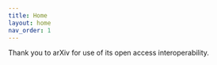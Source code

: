 ```yaml
---
title: Home
layout: home
nav_order: 1
---
```


Thank you to arXiv for use of its open access interoperability.
